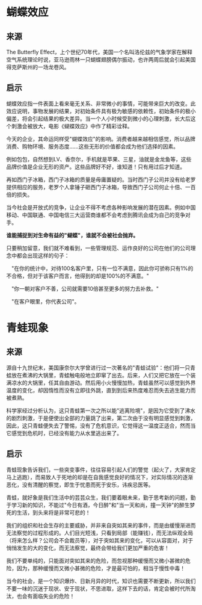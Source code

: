 # 蝴蝶效应

## 来源

The Butterfly Effect，上个世纪70年代，美国一个名叫洛伦兹的气象学家在解释空气系统理论时说，亚马逊雨林一只蝴蝶翅膀偶尔振动，也许两周后就会引起美国得克萨斯州的一场龙卷风。　　



## 启示

蝴蝶效应指一件表面上看来毫无关系、非常微小的事情，可能带来巨大的改变。此效应说明，事物发展的结果，对初始条件具有极为敏感的依赖性，初始条件的极小偏差，将会引起结果的极大差异。当一个人小时候受到微小的心理刺激，长大后这个刺激会被放大，电影《蝴蝶效应》中作了精彩诠释。

今天的企业，其命运同样受"蝴蝶效应"的影响。消费者越来越相信感觉，所以品牌消费、购物环境、服务态度......这些无形的价值都会成为他们选择的因素。

例如包包，自然想到LV、香奈尔，手机就是苹果、三星，油就是金龙鱼等，这些品牌价值是企业无形的资产。这些品牌好不好，谁知道！只有用过后才知道。

再如西门子冰箱，西门子冰箱的质量是毋庸置疑的。当时西门子公司并没有给老罗提供相应的服务，老罗个人拿锤子砸西门子冰箱，导致西门子公司何止十倍、一百倍的损失。

当今社会是开放式的竞争，让企业不得不考虑各种影响发展的潜在因素。例如中国移动、中国联通、中国电信三大运营商谁都不会考虑到腾讯会成为自己的竞争对手。

**谁能捕捉到对生命有益的"蝴蝶"，谁就不会被社会抛弃。**

只要稍加留意，我们就不难看到，一些管理规范、运作良好的公司在他们的公司理念中都会出现这样的句子：

　"在你的统计中，对待100名客户里，只有一位不满意，因此你可骄称只有1%的不合格，但对于该客户而言，他得到的却是100%的不满意。"

　"你一朝对客户不善，公司就需要10倍甚至更多的努力去补救。"

　"在客户眼里，你代表公司"。



# 青蛙现象

## 来源

源自十九世纪末，美国康奈尔大学曾进行过一次著名的"青蛙试验"：他们将一只青蛙放在煮沸的大锅里，青蛙触电般地立即窜了出去。后来，人们又把它放在一个装满凉水的大锅里，任其自由游动。然后用小火慢慢加热，青蛙虽然可以感觉到外界温度的变化，却因惰性而没有立即往外跳，直到到后来热度难忍而失去逃生能力而被煮熟。

科学家经过分析认为，这只青蛙第一次之所以能"逃离险境"，是因为它受到了沸水的剧烈刺激，于是便使出全部的力量跳了出来，第二次由于没有明显感觉到刺激，因此，这只青蛙便失去了警惕，没有了危机意识，它觉得这一温度正适合，然而当它感觉到危机时，已经没有能力从水里逃出来了。



## 启示

青蛙现象告诉我们，一些突变事件，往往容易引起人们的警觉（起火了，大家肯定马上逃跑），而易致人于死地的却是在自我感觉良好的情况下，对实际情况的逐渐恶化，没有清醒的察觉，即生于忧患而死于安乐，讳疾忌医等。

青蛙，就好象是我们生活中的芸芸众生，我们要着眼未来，勤于思考新的问题，勤于学习新的知识，不能过"今日有酒，今日醉"和"当一天和尚，撞一天钟"的醉生梦死的生活，到头来将是非常可悲的！

我们的组织和社会生存的主要威胁，并非来自突如其来的事件，而是由缓慢渐进而无法察觉的过程形成的。人们目光短浅，只看到局部（能赚钱），而无法纵观全局（将来怎么样？公司会不会裁员等），对于突如其来的变化，可以从容面对，对于悄悄发生的大的变化，而无法察觉，最终会带给我们更加严重的危害！

我们不要单纯的，只能面对突如其来的危险，而忽视那种缓慢而又微小甚微的危险，因为，那种缓慢而又微小甚微的危险，才是最可怕的，相当于慢性中毒！

当今的社会，是一个知识爆炸、日新月异的时代，知识也需要不断更新，所以我们不要一味的沉迷于现状、安于现状，不思进取，这样下去的话，肯定会被时代所淘汰，也会有面临失业的危险！
